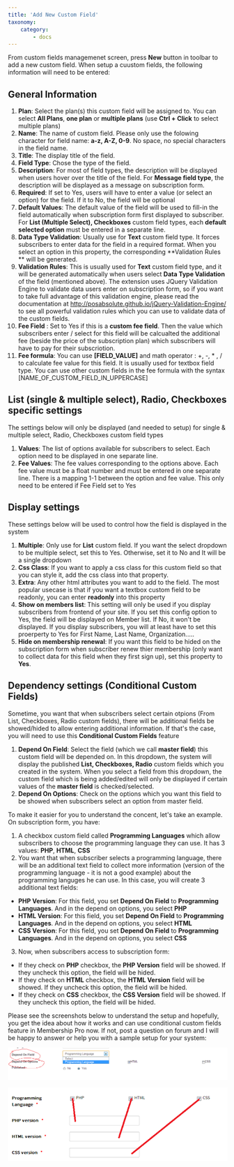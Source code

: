 ```yaml
---
title: 'Add New Custom Field'
taxonomy:
    category:
        - docs
---
```


From custom fields managemenet screen, press **New** button in toolbar to add a new custom field. When setup a cuustom fields, the following information will need to be entered:

## General Information
1. **Plan**: Select the plan(s) this custom field will be assigned to. You can select **All Plans**, **one plan** or **multiple plans** (use **Ctrl + Click** to select multiple plans)
2. **Name**: The name of custom field.  Please only use the folowing character for field name: **a-z, A-Z, 0-9**. No space, no special characters in the field name.
3. **Title**: The display title of the field.
4. **Field Type**: Chose the type of the field. 
5. **Description**: For most of field types, the description will be displayed when users hover over the title of the field. For **Message field type**, the description will be displayed as a message on subscription form.
6. **Required**: If set to Yes, users will have to enter a value (or select an option) for the field. If it to No, the field will be optional
7. **Default Values**: The default value of the field will be used to fill-in the field automatically when subscription form first displayed to subscriber. For **List (Multiple Select), Checkboxes** custom field types, each **default selected option** must be entered in a separate line.
8. **Data Type Validation**: Usually use for **Text** custom field type. It forces subscribers to enter data for the field in a required format. When you select an option in this property, the corresponding **Validation Rules ** will be generated.
9. **Validation Rules**: This is usually used for **Text** custom field type, and it will be generated automatically when users select **Data Type Validation** of the field (mentioned above). The extension uses JQuery Validation Engine to validate data users enter on subscription form, so if you want to take full advantage of this validation engine, please read the documentation at http://posabsolute.github.io/jQuery-Validation-Engine/ to see all powerful validation rules which you can use to validate data of the custom fields.
10. **Fee Field** : Set to Yes if this is a **custom fee field**. Then the value which subscribers enter / select for this field will be calcualted the additional fee (beside the price of the subscription plan) which subscribers will have to pay for their subscriotion.
11. **Fee formula**: You can use **[FIELD_VALUE]** and math operator : +, -, * , / to calculate fee value for this field. It is usually used for textbox field type. You can use other custom fields in the fee formula with the syntax [NAME_OF_CUSTOM_FIELD_IN_UPPERCASE]

## List (single & multiple select), Radio, Checkboxes specific settings
The settings below will only be displayed (and needed to setup) for single & multiple select,  Radio, Checkboxes custom field types

1. **Values**: The list of options available for subscribers to select. Each option need to be displayed in one separate line.
2. **Fee Values**: The fee values corresponding to the options above. Each fee value must be a float number and must be entered in one separate line. There is a mapping 1-1 between the option and fee value. This only need to be entered if Fee Field set to Yes

## Display settings

These settings below will be used to control how the field is displayed in the system

1. **Multiple**: Only use for **List** custom field. If you want the select dropdown to be multiple select, set this to Yes. Otherwise, set it to No and It will be a single dropdown
2. **Css Class**: If you want to apply a css class for this custom field so that you can style it, add the css class into that property.
3. **Extra**: Any other html attributes you want to add to the field. The most popular usecase is that if you want a textbox custom field to be readonly, you can enter **readonly** into this property
4. **Show on members list**: This setting will only be used if you display subscribers from frontend of your site. If you set this config option to Yes, the field will be displayed on Member list. If No, it won't be displayed. If you display subscribers, you will at least have to set this proerperty to Yes for First Name, Last Name, Organization.....
5. **Hide on membership renewal**: If you want this field to be hided on the subscription form when subscriber renew thier membership (only want to collect data for this field when they first sign up), set this property to **Yes**.	

## Dependency settings (Conditional Custom Fields)

Sometime, you want that when subscribers select certain otpions (From List, Checkboxes, Radio custom fields), there will be additional fields be showed/hided to allow entering additional information. If that's the case, you will need to use this **Conditional Custom Fields** feature

1. **Depend On Field**: Select the field (which we call **master field**) this custom field will be depended on. In this dropdown, the system will display the published **List, Checkboxes, Radio** custom fields which you created in the system. When you select a field from this dropdown, the custom field which is being added/edited will only be displayed if certain values of the **master field** is checked/selected.
2. **Depend On Options**: Check on the options which you want this field to be showed when subscribers select an option from master field.

To make it easier for you to understand the concent, let's take an example. On subscription form, you have:

1. A checkbox custom field called **Programming Languages** which allow subscribers to choose the programming language they can use. It has 3 values: **PHP**, **HTML**, **CSS**
2. You want that when subscriber selects a programming language, there will be an additional text field to collect more information (version of the programming language - it is not a good example) about the programming languges he can use. In this case, you will create 3 additional text fields:
* **PHP Version**: For this field, you set **Depend On Field** to **Programming Languages**. And in the depend on options, you select **PHP**
* **HTML Version**: For this field, you set **Depend On Field** to **Programming Languages**. And in the depend on options, you select **HTML**
* **CSS Version**: For this field, you set **Depend On Field** to **Programming Languages**. And in the depend on options, you select **CSS** 
3. Now, when subscribers access to subscription form:
* If they check on **PHP** checkbox, the **PHP Version** field will be showed. If they uncheck this option, the field will be hided.
* If they check on **HTML** checkbox, the **HTML Version** field will be showed. If they uncheck this option, the field will be hided.
* If they check on **CSS** checkbox, the **CSS Version** field will be showed. If they uncheck this option, the field will be hided.


Please see the screenshots below to understand the setup and hopefully, you get the idea about how it works and can use conditional custom fields feature in Membership Pro now. If not, post a question on forum and I will be happy to answer or help you with a sample setup for your system:

![Dependency Setup](dependency_fields.png)

![How conditional custom fields work](conditional_custom_fields.png)

